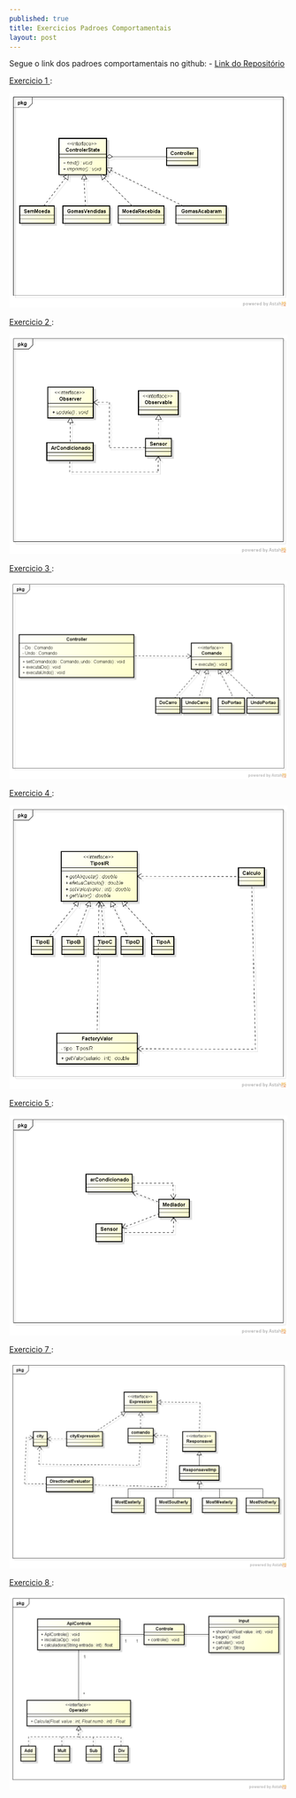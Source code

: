 ```yaml
---
published: true
title: Exercicios Padroes Comportamentais
layout: post
---
```

Segue o link dos padroes comportamentais no github: - [Link do Repositório](https://github.com/GrimaG/GrimaG.github.io/tree/master/CafeteriabwDecorator)

[Exercicio 1 ](https://github.com/GrimaG/GrimaG.github.io/tree/master/maquina_goma):

<img src="https://github.com/GrimaG/GrimaG.github.io/blob/master/maquina_goma/state.png?raw=trueg">

[Exercicio 2 ](https://github.com/GrimaG/GrimaG.github.io/tree/master/arCondicionado):

<img src="https://github.com/GrimaG/GrimaG.github.io/blob/master/arCondicionado/ar.png?raw=true">

[Exercicio 3 ](https://github.com/GrimaG/GrimaG.github.io/tree/master/controle):

<img src="https://github.com/GrimaG/GrimaG.github.io/blob/master/controle/controle.png?raw=true">


[Exercicio 4 ](https://github.com/GrimaG/GrimaG.github.io/tree/master/IR):

<img src="https://github.com/GrimaG/GrimaG.github.io/blob/master/IR/ir.png?raw=true">


[Exercicio 5 ](https://github.com/GrimaG/GrimaG.github.io/tree/master/mediador_ar):

<img src="https://github.com/GrimaG/GrimaG.github.io/blob/master/mediador_ar/Class%20Diagram0.png?raw=true">

[Exercicio 7 ](https://github.com/GrimaG/GrimaG.github.io/tree/master/foobarMotor):

<img src="https://github.com/GrimaG/GrimaG.github.io/blob/master/foobarMotor/Class%20Diagram0.png?raw=true">

[Exercicio 8 ](https://github.com/GrimaG/GrimaG.github.io/tree/master/calculadora):

<img src="https://github.com/GrimaG/GrimaG.github.io/blob/master/calculadora/CafeteriaBW.png?raw=true">